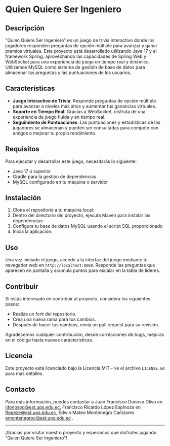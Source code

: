 # Quien Quiere Ser Ingeniero

## Descripción
"Quien Quiere Ser Ingeniero" es un juego de trivia interactivo donde los jugadores responden preguntas de opción múltiple para avanzar y ganar premios virtuales. 
Este proyecto está desarrollado utilizando Java 17 y el framework Spring, aprovechando las capacidades de Spring Web y WebSocket para una experiencia de juego en tiempo real y dinámica. 
Utilizamos MySQL como sistema de gestión de base de datos para almacenar las preguntas y las puntuaciones de los usuarios.

## Características
- **Juego Interactivo de Trivia**: Responde preguntas de opción múltiple para avanzar a niveles más altos y aumentar tus ganancias virtuales.
- **Soporte en Tiempo Real**: Gracias a WebSocket, disfruta de una experiencia de juego fluida y en tiempo real.
- **Seguimiento de Puntuaciones**: Las puntuaciones y estadísticas de los jugadores se almacenan y pueden ser consultadas para competir con amigos o mejorar tu propio rendimiento.

## Requisitos
Para ejecutar y desarrollar este juego, necesitarás lo siguiente:
- Java 17 o superior
- Gradle para la gestión de dependencias
- MySQL configurado en tu máquina o servidor

## Instalación
1. Clona el repositorio a tu máquina local:
2. Dentro del directorio del proyecto, ejecuta Maven para instalar las dependencias:
3. Configura tu base de datos MySQL usando el script SQL proporcionado
4. Inicia la aplicación:

## Uso
Una vez iniciado el juego, accede a la interfaz del juego mediante tu navegador web en `http://localhost:8080`.
Responde las preguntas que aparecen en pantalla y acumula puntos para escalar en la tabla de líderes.

## Contribuir
Si estás interesado en contribuir al proyecto, considera los siguientes pasos:
- Realiza un fork del repositorio.
- Crea una nueva rama para tus cambios.
- Después de hacer tus cambios, envía un pull request para su revisión.

Agradecemos cualquier contribución, desde correcciones de bugs, mejoras en el código hasta nuevas características.

## Licencia
Este proyecto está licenciado bajo la Licencia MIT - ve el archivo `LICENSE.md` para más detalles.

## Contacto
Para más información, puedes contactar a Juan Francisco Donoso Olivo en jdonosoo@est.ups.edu.ec, Francisco Ricardo López Espinoza en flopeze@est.ups.edu.ec,
Edwin Mateo Montenegro Cañizares emontenegroc@est.ups.edu.ec .

---
¡Gracias por visitar nuestro proyecto y esperamos que disfrutes jugando "Quien Quiere Ser Ingeniero"!



